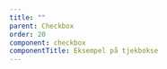```yaml
---
title: ""
parent: Checkbox
order: 20
component: checkbox
componentTitle: Eksempel på tjekbokse
---
```

